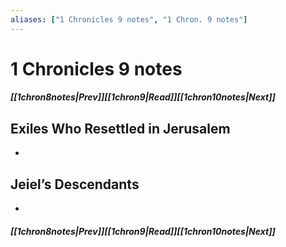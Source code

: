 ```yaml
---
aliases: ["1 Chronicles 9 notes", "1 Chron. 9 notes"]
---
```

# 1 Chronicles 9 notes
##### <span class=arrow-left></span>[[1chron8notes|Prev]]<span class=navigation-separator></span>[[1chron9|Read]]<span class=navigation-separator></span>[[1chron10notes|Next]]<span class=arrow-right></span>
## Exiles Who Resettled in Jerusalem
- 
## Jeiel’s Descendants
- 
##### <span class=arrow-left></span>[[1chron8notes|Prev]]<span class=navigation-separator></span>[[1chron9|Read]]<span class=navigation-separator></span>[[1chron10notes|Next]]<span class=arrow-right></span>